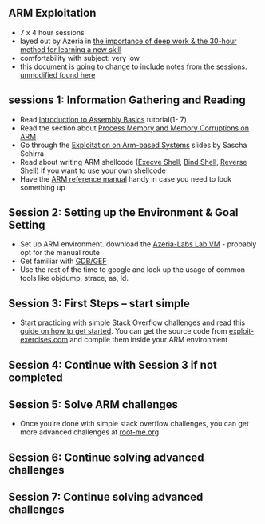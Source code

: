 ## ARM Exploitation
* 7 x 4 hour sessions
* layed out by Azeria in [the importance of deep work & the 30-hour method for learning a new skill](https://azeria-labs.com/the-importance-of-deep-work-the-30-hour-method-for-learning-a-new-skill/)
* comfortability with subject: very low
* this document is going to change to include notes from the sessions. [unmodified found here](https://github.com/JackAWatt/Free-Parking/blob/b1e3e6de59e06fea9d470eded551776fc2b9d1c1/docs/thirty-hour/ARM-exploitation/sessions.md)
## sessions 1: Information Gathering and Reading

* Read [Introduction to Assembly Basics](https://azeria-labs.com/writing-arm-assembly-part-1/) tutorial(1- 7)
* Read the section about [Process Memory and Memory Corruptions on
  ARM](https://azeria-labs.com/process-memory-and-memory-corruption/)
* Go through the [Exploitation on Arm-based
  Systems](https://github.com/sashs/arm_exploitation) slides by Sascha Schirra
* Read about writing ARM shellcode ([Execve Shell](https://azeria-labs.com/writing-arm-shellcode/), [Bind Shell](https://azeria-labs.com/tcp-bind-shell-in-assembly-arm-32-bit/), [Reverse Shell](https://azeria-labs.com/tcp-reverse-shell-in-assembly-arm-32-bit/)) if you want to use your own shellcode
* Have the [ARM reference
  manual](http://infocenter.arm.com/help/index.jsp?topic=/com.arm.doc.dui0068b/index.html) handy in case you need to look something up

## Session 2: Setting up the Environment & Goal Setting

* Set up ARM environment. download the [Azeria-Labs Lab VM](https://azeria-labs.com/arm-lab-vm/) - probably opt for the manual route
* Get familiar with [GDB/GEF](https://azeria-labs.com/debugging-with-gdb-introduction/)
* Use the rest of the time to google and look up the usage of common tools like objdump, strace, as, ld.

## Session 3: First Steps – start simple

* Start practicing with simple Stack Overflow challenges and read [this guide on how to get started](https://azeria-labs.com/part-3-stack-overflow-challenges/). You can get the source code from [exploit-exercises.com](https://exploit-exercises.com/protostar/) and compile them inside your ARM environment

## Session 4: Continue with Session 3 if not completed

## Session 5: Solve ARM challenges

* Once you’re done with simple stack overflow challenges, you can get more advanced challenges at [root-me.org](https://www.root-me.org/?page=recherche&lang=en&recherche=ARM)

## Session 6: Continue solving advanced challenges

## Session 7: Continue solving advanced challenges
